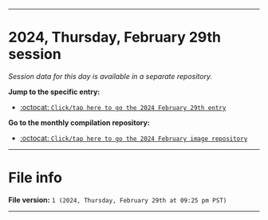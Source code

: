
***

# 2024, Thursday, February 29th session

_Session data for this day is available in a separate repository._

**Jump to the specific entry:**

- [:octocat: `Click/tap here to go the 2024 February 29th entry`](https://github.com/seanpm2001/SeansLifeArchive_Images_ModernSmurfsVillage_Y2024_V2/tree/SeansLifeArchive_ModernSmurfsVillage_Y2024_V2_Main-dev/02_February/29/)

**Go to the monthly compilation repository:**

- [:octocat: `Click/tap here to go the 2024 February image repository`](https://github.com/seanpm2001/SeansLifeArchive_Images_ModernSmurfsVillage_Y2024_V2/)

***

# File info

**File version:** `1 (2024, Thursday, February 29th at 09:25 pm PST)`

***
